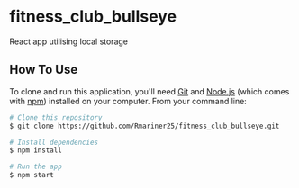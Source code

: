 # fitness_club_bullseye
 React app utilising local storage 


## How To Use

To clone and run this application, you'll need [Git](https://git-scm.com) and [Node.js](https://nodejs.org/en/download/) (which comes with [npm](http://npmjs.com)) installed on your computer. From your command line:

```bash
# Clone this repository
$ git clone https://github.com/Rmariner25/fitness_club_bullseye.git

# Install dependencies
$ npm install

# Run the app
$ npm start
```
